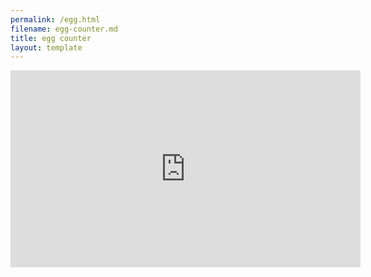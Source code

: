 ```yaml
---
permalink: /egg.html
filename: egg-counter.md
title: egg counter
layout: template
---
```



<iframe width="560" height="315" src="https://www.youtube.com/embed/rZks3IuRSqA?controls=0&amp;start=12" title="YouTube video player" frameborder="0" allow="accelerometer; autoplay; clipboard-write; encrypted-media; gyroscope; picture-in-picture" allowfullscreen></iframe>
